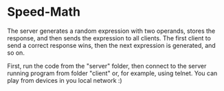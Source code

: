 # Speed-Math

The server generates a random expression with two operands, stores the response, and then sends the expression to all clients. The first client to send a correct response wins, then the next expression is generated, and so on.

First, run the code from the "server" folder, then connect to the server running program from folder "client" or, for example, using telnet.
You can play from devices in you local network :)
